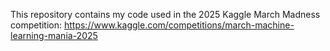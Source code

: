 This repository contains my code used in the 2025 Kaggle March Madness competition: https://www.kaggle.com/competitions/march-machine-learning-mania-2025
